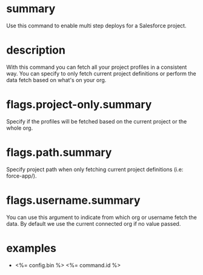 # summary

Use this command to enable multi step deploys for a Salesforce project.

# description

With this command you can fetch all your project profiles in a consistent way. You can specify to only fetch current project definitions or perform the data fetch based on what's on your org.

# flags.project-only.summary

Specify if the profiles will be fetched based on the current project or the whole org.

# flags.path.summary

Specify project path when only fetching current project definitions (i.e: force-app/).

# flags.username.summary

You can use this argument to indicate from which org or username fetch the data. By default we use the current connected org if no value passed.

# examples

- <%= config.bin %> <%= command.id %>
